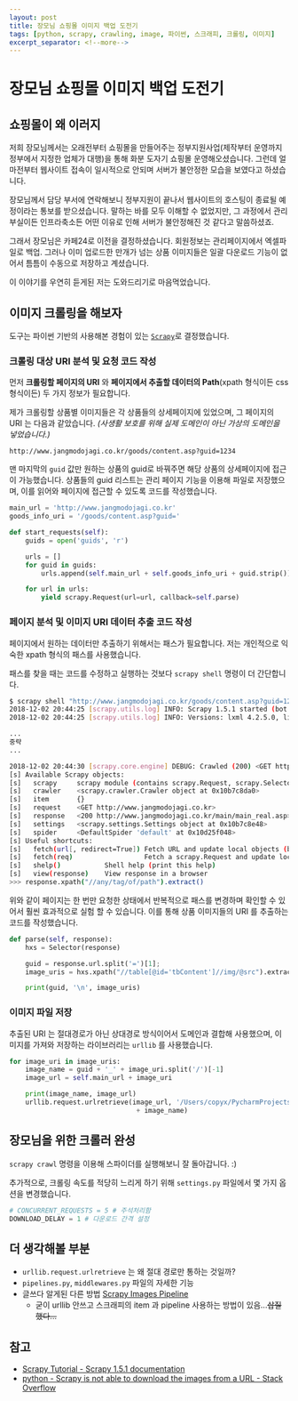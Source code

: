 ```yaml
---
layout: post
title: 장모님 쇼핑몰 이미지 백업 도전기
tags: [python, scrapy, crawling, image, 파이썬, 스크래피, 크롤링, 이미지]
excerpt_separator: <!--more-->
---
```


# 장모님 쇼핑몰 이미지 백업 도전기

## 쇼핑몰이 왜 이러지

저희 장모님께서는 오래전부터 쇼핑몰을 만들어주는 정부지원사업(제작부터 운영까지 정부에서 지정한 업체가 대행)을 통해 화분 도자기 쇼핑몰 운영해오셨습니다. 그런데 얼마전부터 웹사이트 접속이 일시적으로 안되며 서버가 불안정한 모습을 보였다고 하셨습니다.

장모님께서 담당 부서에 연락해보니 정부지원이 끝나서 웹사이트의 호스팅이 종료될 예정이라는 통보를 받으셨습니다. 말하는 바를 모두 이해할 수 없었지만, 그 과정에서 관리부실이든 인프라축소든 어떤 이유로 인해 서버가 불안정해진 것 같다고 말씀하셨죠.

그래서 장모님은 카페24로 이전을 결정하셨습니다. 회원정보는 관리페이지에서 엑셀파일로 백업. 그러나 이미 업로드한 만개가 넘는 상품 이미지들은 일괄 다운로드 기능이 없어서 틈틈이 수동으로 저장하고 계셨습니다.

이 이야기를 우연히 듣게된 저는 도와드리기로 마음먹었습니다.

## 이미지 크롤링을 해보자

도구는 파이썬 기반의 사용해본 경험이 있는 [`Scrapy`](https://scrapy.org/)로 결정했습니다.

### 크롤링 대상 URI 분석 및 요청 코드 작성

먼저 **크롤링할 페이지의 URI** 와 **페이지에서 추출할 데이터의 Path**(xpath 형식이든 css 형식이든) 두 가지 정보가 필요합니다.

제가 크롤링할 상품별 이미지들은 각 상품들의 상세페이지에 있었으며, 그 페이지의 URI 는 다음과 같았습니다. *(사생활 보호를 위해 실제 도메인이 아닌 가상의 도메인을 넣었습니다.)*

`http://www.jangmodojagi.co.kr/goods/content.asp?guid=1234`

맨 마지막의 `guid` 값만 원하는 상품의 guid로 바꿔주면 해당 상품의 상세페이지에 접근이 가능했습니다. 상품들의 guid 리스트는 관리 페이지 기능을 이용해 파일로 저장했으며, 이를 읽어와 페이지에 접근할 수 있도록 코드를 작성했습니다.

```python
main_url = 'http://www.jangmodojagi.co.kr'
goods_info_uri = '/goods/content.asp?guid='

def start_requests(self):
    guids = open('guids', 'r')

    urls = []
    for guid in guids:
        urls.append(self.main_url + self.goods_info_uri + guid.strip())

    for url in urls:
        yield scrapy.Request(url=url, callback=self.parse)
```

### 페이지 분석 및 이미지 URI 데이터 추출 코드 작성

페이지에서 원하는 데이터만 추출하기 위해서는 패스가 필요합니다. 저는 개인적으로 익숙한 xpath 형식의 패스를 사용했습니다.

패스를 찾을 때는 코드를 수정하고 실행하는 것보다 `scrapy shell` 명령이 더 간단합니다.

```bash
$ scrapy shell "http://www.jangmodojagi.co.kr/goods/content.asp?guid=1234"
2018-12-02 20:44:25 [scrapy.utils.log] INFO: Scrapy 1.5.1 started (bot: image_crawler)
2018-12-02 20:44:25 [scrapy.utils.log] INFO: Versions: lxml 4.2.5.0, libxml2 2.9.4, cssselect 1.0.3, parsel 1.5.0, w3lib 1.19.0, Twisted 18.7.0, Python 3.4.2 (default, Sep 12 2018, 11:34:10) - [GCC 4.2.1 Compatible Apple LLVM 9.1.0 (clang-902.0.39.2)], pyOpenSSL 18.0.0 (OpenSSL 1.1.0i  14 Aug 2018), cryptography 2.3.1, Platform Darwin-18.2.0-x86_64-i386-64bit

...
중략
...

2018-12-02 20:44:30 [scrapy.core.engine] DEBUG: Crawled (200) <GET http://www.jangmodojagi.co.kr/main/main_real.asp> (referer: None) ['partial']
[s] Available Scrapy objects:
[s]   scrapy     scrapy module (contains scrapy.Request, scrapy.Selector, etc)
[s]   crawler    <scrapy.crawler.Crawler object at 0x10b7c8da0>
[s]   item       {}
[s]   request    <GET http://www.jangmodojagi.co.kr>
[s]   response   <200 http://www.jangmodojagi.co.kr/main/main_real.asp>
[s]   settings   <scrapy.settings.Settings object at 0x10b7c8e48>
[s]   spider     <DefaultSpider 'default' at 0x10d25f048>
[s] Useful shortcuts:
[s]   fetch(url[, redirect=True]) Fetch URL and update local objects (by default, redirects are followed)
[s]   fetch(req)                  Fetch a scrapy.Request and update local objects 
[s]   shelp()           Shell help (print this help)
[s]   view(response)    View response in a browser
>>> response.xpath("//any/tag/of/path").extract()
```

위와 같이 페이지는 한 번만 요청한 상태에서 반복적으로 패스를 변경하며 확인할 수 있어서 훨씬 효과적으로 실험 할 수 있습니다. 이를 통해 상품 이미지들의 URI 를 추출하는 코드를 작성했습니다.

```python
def parse(self, response):
    hxs = Selector(response)

    guid = response.url.split('=')[1];
    image_uris = hxs.xpath("//table[@id='tbContent']//img/@src").extract()

    print(guid, '\n', image_uris)
```

### 이미지 파일 저장

추출된 URI 는 절대경로가 아닌 상대경로 방식이어서 도메인과 결합해 사용했으며, 이미지를 가져와 저장하는 라이브러리는 `urllib` 를 사용했습니다.

```python
for image_uri in image_uris:
    image_name = guid + '_' + image_uri.split('/')[-1]
    image_url = self.main_url + image_uri

    print(image_name, image_url)
    urllib.request.urlretrieve(image_url, '/Users/copyx/PycharmProjects/image_crawler/image_crawler/images/'
                                + image_name)
```

## 장모님을 위한 크롤러 완성

`scrapy crawl` 명령을 이용해 스파이더를 실행해보니 잘 돌아갑니다. :)

추가적으로, 크롤링 속도를 적당히 느리게 하기 위해 `settings.py` 파일에서 몇 가지 옵션을 변경했습니다.

```python
# CONCURRENT_REQUESTS = 5 # 주석처리함
DOWNLOAD_DELAY = 1 # 다운로드 간격 설정
```

## 더 생각해볼 부분

- `urllib.request.urlretrieve` 는 왜 절대 경로만 통하는 것일까?
- `pipelines.py`, `middlewares.py` 파일의 자세한 기능
- 글쓰다 알게된 다른 방법 [Scrapy Images Pipeline](https://doc.scrapy.org/en/latest/topics/media-pipeline.html#using-the-images-pipeline)
  - 굳이 urllib 안쓰고 스크래피의 item 과 pipeline 사용하는 방법이 있음...~~삽질했다...~~

## 참고

- [Scrapy Tutorial - Scrapy 1.5.1 documentation](https://docs.scrapy.org/en/latest/intro/tutorial.html)
- [python - Scrapy is not able to download the images from a URL - Stack Overflow](https://stackoverflow.com/questions/52566417/scrapy-is-not-able-to-download-the-images-from-a-url)